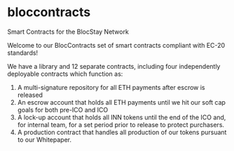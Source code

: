 # bloccontracts
Smart Contracts for the BlocStay Network

Welcome to our BlocContracts set of smart contracts compliant with EC-20 standards!

We have a library and 12 separate contracts, including four independently deployable contracts which function as:

1.  A multi-signature repository for all ETH payments after escrow is released
2.  An escrow account that holds all ETH payments until we hit our soft cap goals for both pre-ICO and ICO
3.  A lock-up account that holds all INN tokens until the end of the ICO and, for internal team, for a set period prior to release to protect purchasers.
4.  A production contract that handles all production of our tokens pursuant to our Whitepaper.

